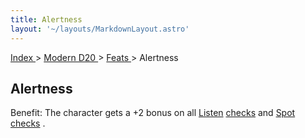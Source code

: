 ```yaml
---
title: Alertness
layout: '~/layouts/MarkdownLayout.astro'
---
```


[ Index ](/) > [ Modern D20 ](/modern.d20.srd) > [ Feats ](/modern.d20.srd/feats) > Alertness

##  Alertness

Benefit: The character gets a +2 bonus on all [ Listen](/modern.d20.srd/skills/listen) [ checks](/modern.d20.srd/skills/skill.basics.php#skill) and [ Spot](/modern.d20.srd/skills/spot) [ checks](/modern.d20.srd/skills/skill.basics.php#skill) .

